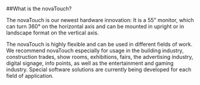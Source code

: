 ##What is the novaTouch?

The novaTouch is our newest hardware innovation: It is a 55” monitor, which can turn 360° on the horizontal axis and can be mounted in upright or in landscape format on the vertical axis.

The novaTouch is highly flexible and can be used in different fields of work. We recommend novaTouch especially for usage in the building industry, construction trades, show rooms, exhibitions, fairs, the advertising industry, digital signage, info points, as well as the entertainment and gaming industry. Special software solutions are currently being developed for each field of application.
